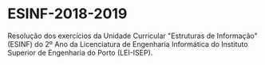 # ESINF-2018-2019
Resolução dos exercícios da Unidade Curricular "Estruturas de Informação" (ESINF) do 2º Ano da Licenciatura de Engenharia Informática do Instituto Superior de Engenharia do Porto (LEI-ISEP).
